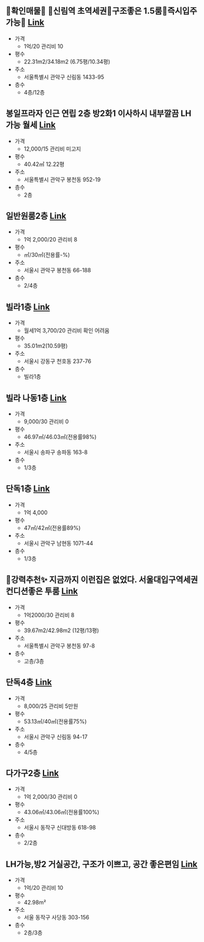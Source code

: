## 🌈확인매물🌈 🔷신림역 초역세권🔷구조좋은 1.5룸🔷즉시입주가능🔷 [Link](https://www.peterpanz.com/house/14824650?utm_source=naver&utm_medium=link)

- 가격
  - 1억/20 관리비 10
- 평수
  - 22.31m2/34.18m2 (6.75평/10.34평)
- 주소
  - 서울특별시 관악구 신림동 1433-95 
- 층수
  - 4층/12층

## 봉일프라자 인근 연립 2층 방2화1 이사하시 내부깔끔 LH 가능 월세 [Link](https://www.r114.com/?_c=memul&_m=HouseDetail&frmcp=1&mulcode=R2312041600942)

- 가격
  - 12,000/15 관리비 미고지
- 평수
  - 40.42㎡ 12.22평
- 주소
  - 서울특별시 관악구 봉천동  952-19
- 층수
  - 2층

## 일반원룸2층 [Link](https://new.land.naver.com/rooms?ms=37.4805453,126.9570567,17&a=APT:OPST:ABYG:OBYG:GM:OR:VL:DDDGG:JWJT:SGJT:HOJT&b=B1:B2&d=30&e=RETAIL&g=12000&aa=SMALLSPCRENT&ad=true&ae=TWOROOM&articleNo=2351505240)

- 가격
  - 1억 2,000/20 관리비 8
- 평수
  - ㎡/30㎡(전용률-%)
- 주소
  - 서울시 관악구 봉천동 66-188
- 층수
  - 2/4층


## 빌라1층 [Link](https://new.land.naver.com/houses?ms=37.5410499,127.1263459,15&a=VL:DDDGG:JWJT:SGJT:HOJT&d=30&e=RETAIL&g=15000&h=41&i=1100&articleNo=2352716437)

- 가격
  - 월세1억 3,700/20 관리비 확인 어려움
- 평수
  - 35.01m2(10.59평)
- 주소
  - 서울시 강동구 천호동 237-76
- 층수
  - 빌라1층


## 빌라 나동1층 [Link](https://new.land.naver.com/houses?ms=37.5070479,127.1151879,15&a=VL:DDDGG:JWJT:SGJT:HOJT&d=30&e=RETAIL&g=15000&h=41&i=1100&articleNo=2353247720)

- 가격
  - 9,000/30 관리비 0
- 평수
  - 46.97㎡/46.03㎡(전용률98%)
- 주소
  - 서울시 송파구 송파동 163-8
- 층수
  - 1/3층

## 단독1층 [Link](https://new.land.naver.com/houses?ms=37.4714977,126.9749835,15&a=VL:DDDGG:JWJT:SGJT:HOJT&d=30&e=RETAIL&g=15000&h=41&i=1100&articleNo=2349911432)

- 가격
  - 1억 4,000
- 평수
  - 47㎡/42㎡(전용률89%)
- 주소
  - 서울시 관악구 남현동 1071-44
- 층수
  - 1/3층

## 🔆강력추천✨ 지금까지 이런집은 없었다. 서울대입구역세권 컨디션좋은 투룸 [Link](https://www.peterpanz.com/house/14891219?utm_source=naver&utm_medium=link)

- 가격
  - 1억2000/30 관리비 8
- 평수
  - 39.67m2/42.98m2 (12평/13평)
- 주소
  - 서울특별시 관악구 봉천동 97-8 
- 층수
  - 고층/3층

## 단독4층 [Link](https://new.land.naver.com/houses?ms=37.4796886,126.9265535,15&a=VL:DDDGG:JWJT:SGJT:HOJT&d=30&e=RETAIL&g=15000&h=41&i=1100&articleNo=2350257156)

- 가격
  - 8,000/25 관리비 5만원
- 평수
  - 53.13㎡/40㎡(전용률75%)
- 주소
  - 서울시 관악구 신림동 94-17
- 층수
  - 4/5층


## 다가구2층 [Link](https://new.land.naver.com/houses?ms=37.494706,126.922777,15&a=VL:DDDGG:JWJT:SGJT:HOJT&d=30&e=RETAIL&g=15000&h=41&i=1100&articleNo=2352048102)

- 가격
  - 1억 2,000/30 관리비 0
- 평수
  - 43.06㎡/43.06㎡(전용률100%)
- 주소
  - 서울시 동작구 신대방동 618-98
- 층수
  - 2/2층

## LH가능,방2 거실공간, 구조가 이쁘고, 공간 좋은편임 [Link](https://sp.zigbang.com/share/villa/39026178?userNo=undefined&stamp=231214112100)

- 가격
  - 1억/20 관리비 10
- 평수
  - 42.98m²
- 주소
  - 서울 동작구 사당동 303-156
- 층수
  - 2층/3층




